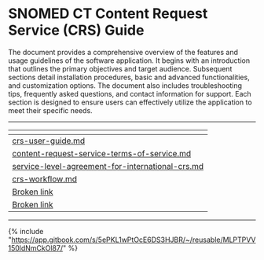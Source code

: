 # SNOMED CT Content Request Service (CRS) Guide

The document provides a comprehensive overview of the features and usage guidelines of the software application. It begins with an introduction that outlines the primary objectives and target audience. Subsequent sections detail installation procedures, basic and advanced functionalities, and customization options. The document also includes troubleshooting tips, frequently asked questions, and contact information for support. Each section is designed to ensure users can effectively utilize the application to meet their specific needs.

***

<table data-view="cards"><thead><tr><th data-type="content-ref"></th></tr></thead><tbody><tr><td><a href="introduction/crs-user-guide.md">crs-user-guide.md</a></td></tr><tr><td><a href="introduction/content-request-service-terms-of-service.md">content-request-service-terms-of-service.md</a></td></tr><tr><td><a href="introduction/service-level-agreement-for-international-crs.md">service-level-agreement-for-international-crs.md</a></td></tr><tr><td><a href="introduction/crs-workflow.md">crs-workflow.md</a></td></tr><tr><td><a href="broken-reference">Broken link</a></td></tr><tr><td><a href="broken-reference">Broken link</a></td></tr></tbody></table>

***

{% include "https://app.gitbook.com/s/5ePKL1wPtOcE6DS3HJBR/~/reusable/MLPTPVV150ldNmCkOl87/" %}
